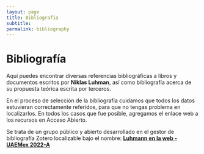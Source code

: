 ```yaml
---
layout: page
title: Bibliografía
subtitle: 
permalink: bibliography
---
```


# Bibliografía 

Aquí puedes encontrar diversas referencias bibliográficas a libros y documentos escritos por **Niklas Luhman**, así como bibliografía acerca de su propuesta teórica escrita por terceros.

En el proceso de selección de la bibliografía cuidamos que todos los datos estuvieran correctamente referidos, para que no tengas problema en localizarlos. En todos los casos que fue posible, agregamos el enlace web a los recursos en Acceso Abierto.

Se trata de un grupo público y abierto desarrollado en el gestor de bibliografía Zotero localizable bajo el nombre: [**Luhmann en la web - UAEMex 2022-A**](https://www.zotero.org/groups/4695391/luhmann_en_la_web_-_uaemex_2022-a)

<script src="https://bibbase.org/show?bib=https%3A%2F%2Fapi.zotero.org%2Fgroups%2F4695391%2Fitems%3Fkey%3D5XT9VKFHmNBwHz5uWqnu7FNl%26format%3Dbibtex%26limit%3D100&jsonp=1"></script>

